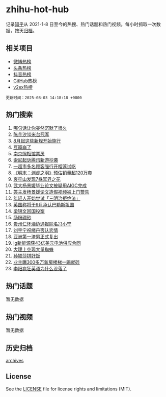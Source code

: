 # zhihu-hot-hub

记录[知乎](https://www.zhihu.com/)从 2021-1-8 日至今的热搜、热门话题和热门视频。每小时抓取一次数据，按天[归档](archives)。

## 相关项目

- [微博热榜](https://github.com/lonnyzhang423/weibo-hot-hub)
- [头条热榜](https://github.com/lonnyzhang423/toutiao-hot-hub)
- [抖音热榜](https://github.com/lonnyzhang423/douyin-hot-hub)
- [GitHub热榜](https://github.com/lonnyzhang423/github-hot-hub)
- [v2ex热榜](https://github.com/lonnyzhang423/v2ex-hot-hub)


`更新时间：2025-08-03 14:18:18 +0800`

## 热门搜索

1. [哪句话让你突然沉默了很久](https://www.zhihu.com/search?q=%E5%93%AA%E5%8F%A5%E8%AF%9D%E8%AE%A9%E4%BD%A0%E7%AA%81%E7%84%B6%E6%B2%89%E9%BB%98%E4%BA%86%E5%BE%88%E4%B9%85)
1. [陈芋汐10米台冠军](https://www.zhihu.com/search?q=%E9%99%88%E8%8A%8B%E6%B1%9010%E7%B1%B3%E5%8F%B0%E5%86%A0%E5%86%9B)
1. [8月起这些新规开始施行](https://www.zhihu.com/search?q=8%E6%9C%88%E8%B5%B7%E8%BF%99%E4%BA%9B%E6%96%B0%E8%A7%84%E5%BC%80%E5%A7%8B%E6%96%BD%E8%A1%8C)
1. [豆瓣崩了](https://www.zhihu.com/search?q=%E8%B1%86%E7%93%A3%E5%B4%A9%E4%BA%86)
1. [南京照相馆票房](https://www.zhihu.com/search?q=%E5%8D%97%E4%BA%AC%E7%85%A7%E7%9B%B8%E9%A6%86%E7%A5%A8%E6%88%BF)
1. [索尼起诉腾讯新游抄袭](https://www.zhihu.com/search?q=%E7%B4%A2%E5%B0%BC%E8%B5%B7%E8%AF%89%E8%85%BE%E8%AE%AF%E6%96%B0%E6%B8%B8%E6%8A%84%E8%A2%AD)
1. [一超市多名顾客强行开榴莲试吃](https://www.zhihu.com/search?q=%E4%B8%80%E8%B6%85%E5%B8%82%E5%A4%9A%E5%90%8D%E9%A1%BE%E5%AE%A2%E5%BC%BA%E8%A1%8C%E5%BC%80%E6%A6%B4%E8%8E%B2%E8%AF%95%E5%90%83)
1. [《明末：渊虚之羽》预估销量超120万套](https://www.zhihu.com/search?q=%E3%80%8A%E6%98%8E%E6%9C%AB%EF%BC%9A%E6%B8%8A%E8%99%9A%E4%B9%8B%E7%BE%BD%E3%80%8B%E9%A2%84%E4%BC%B0%E9%94%80%E9%87%8F%E8%B6%85120%E4%B8%87%E5%A5%97)
1. [哀牢山发现7株冥界之花](https://www.zhihu.com/search?q=%E5%93%80%E7%89%A2%E5%B1%B1%E5%8F%91%E7%8E%B07%E6%A0%AA%E5%86%A5%E7%95%8C%E4%B9%8B%E8%8A%B1)
1. [武大杨景媛毕业论文被疑用AIGC完成](https://www.zhihu.com/search?q=%E6%AD%A6%E5%A4%A7%E6%9D%A8%E6%99%AF%E5%AA%9B%E6%AF%95%E4%B8%9A%E8%AE%BA%E6%96%87%E8%A2%AB%E7%96%91%E7%94%A8AIGC%E5%AE%8C%E6%88%90)
1. [答主发杨景媛论文造假视频被上门警告](https://www.zhihu.com/search?q=%E7%AD%94%E4%B8%BB%E5%8F%91%E6%9D%A8%E6%99%AF%E5%AA%9B%E8%AE%BA%E6%96%87%E9%80%A0%E5%81%87%E8%A7%86%E9%A2%91%E8%A2%AB%E4%B8%8A%E9%97%A8%E8%AD%A6%E5%91%8A)
1. [年轻人开始尝试「三明治拒绝法」](https://www.zhihu.com/search?q=%E5%B9%B4%E8%BD%BB%E4%BA%BA%E5%BC%80%E5%A7%8B%E5%B0%9D%E8%AF%95%E3%80%8C%E4%B8%89%E6%98%8E%E6%B2%BB%E6%8B%92%E7%BB%9D%E6%B3%95%E3%80%8D)
1. [英国称将于9月承认巴勒斯坦国](https://www.zhihu.com/search?q=%E8%8B%B1%E5%9B%BD%E7%A7%B0%E5%B0%86%E4%BA%8E9%E6%9C%88%E6%89%BF%E8%AE%A4%E5%B7%B4%E5%8B%92%E6%96%AF%E5%9D%A6%E5%9B%BD)
1. [梁锦文回国投案](https://www.zhihu.com/search?q=%E6%A2%81%E9%94%A6%E6%96%87%E5%9B%9E%E5%9B%BD%E6%8A%95%E6%A1%88)
1. [肠粉硼砂](https://www.zhihu.com/search?q=%E8%82%A0%E7%B2%89%E7%A1%BC%E7%A0%82)
1. [贵州仁怀酒协通报除名冯小宁](https://www.zhihu.com/search?q=%E8%B4%B5%E5%B7%9E%E4%BB%81%E6%80%80%E9%85%92%E5%8D%8F%E9%80%9A%E6%8A%A5%E9%99%A4%E5%90%8D%E5%86%AF%E5%B0%8F%E5%AE%81)
1. [刘宇宁祝绪丹否认恋情](https://www.zhihu.com/search?q=%E5%88%98%E5%AE%87%E5%AE%81%E7%A5%9D%E7%BB%AA%E4%B8%B9%E5%90%A6%E8%AE%A4%E6%81%8B%E6%83%85)
1. [亚洲第一渣男正式复出](https://www.zhihu.com/search?q=%E4%BA%9A%E6%B4%B2%E7%AC%AC%E4%B8%80%E6%B8%A3%E7%94%B7%E6%AD%A3%E5%BC%8F%E5%A4%8D%E5%87%BA)
1. [lg新能源获43亿美元电池供应合同](https://www.zhihu.com/search?q=lg%E6%96%B0%E8%83%BD%E6%BA%90%E8%8E%B743%E4%BA%BF%E7%BE%8E%E5%85%83%E7%94%B5%E6%B1%A0%E4%BE%9B%E5%BA%94%E5%90%88%E5%90%8C)
1. [大理上空现大量蜘蛛](https://www.zhihu.com/search?q=%E5%A4%A7%E7%90%86%E4%B8%8A%E7%A9%BA%E7%8E%B0%E5%A4%A7%E9%87%8F%E8%9C%98%E8%9B%9B)
1. [孙颖莎拼好饭](https://www.zhihu.com/search?q=%E5%AD%99%E9%A2%96%E8%8E%8E%E6%8B%BC%E5%A5%BD%E9%A5%AD)
1. [业主曝300多万新房楼梯一踢就碎](https://www.zhihu.com/search?q=%E4%B8%9A%E4%B8%BB%E6%9B%9D300%E5%A4%9A%E4%B8%87%E6%96%B0%E6%88%BF%E6%A5%BC%E6%A2%AF%E4%B8%80%E8%B8%A2%E5%B0%B1%E7%A2%8E)
1. [李阳疯狂英语为什么没落了](https://www.zhihu.com/search?q=%E6%9D%8E%E9%98%B3%E7%96%AF%E7%8B%82%E8%8B%B1%E8%AF%AD%E4%B8%BA%E4%BB%80%E4%B9%88%E6%B2%A1%E8%90%BD%E4%BA%86)

## 热门话题

暂无数据

## 热门视频

暂无数据

## 历史归档

[archives](archives)

## License

See the [LICENSE](LICENSE) file for license rights and limitations (MIT).
